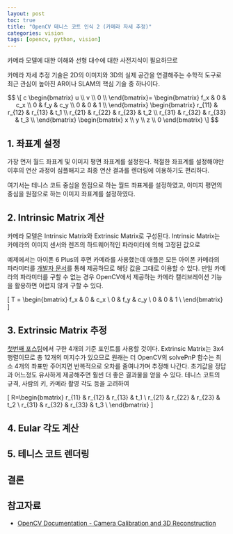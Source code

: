 ```yaml
---
layout: post
toc: true
title: "OpenCV 테니스 코트 인식 2 (카메라 자세 추정)"
categories: vision
tags: [opencv, python, vision]
---
```


카메라 모델에 대한 이해와 선형 대수에 대한 사전지식이 필요하므로 

카메라 자세 추정 기술은 2D의 이미지와 3D의 실제 공간을 연결해주는 수학적 도구로 최근 관심이 높아진 AR이나 SLAM의 핵심 기술 중 하나이다.

$$
\[
c
\begin{bmatrix}
u \\ v \\ 0 \\
\end{bmatrix}=
\begin{bmatrix}
f_x & 0 & c_x \\
0 & f_y & c_y \\
0 & 0 & 1 \\
\end{bmatrix}
\begin{bmatrix}
r_{11} & r_{12} & r_{13} & t_1 \\
r_{21} & r_{22} & r_{23} & t_2 \\
r_{31} & r_{32} & r_{33} & t_3 \\
\end{bmatrix}
\begin{bmatrix}
x \\ y \\ z \\ 0
\end{bmatrix}
\]
$$

## 1. 좌표계 설정
가장 먼저 월드 좌표계 및 이미지 평면 좌표계를 설정한다. 적절한 좌표계를 설정해야만 이후의 연산 과정이 심플해지고 최종 연산 결과를 렌더링에 이용하기도 편리하다.

여기서는 테니스 코트 중심을 원점으로 하는 월드 좌표계를 설정하였고, 이미지 평면의 중심을 원점으로 하는 이미지 좌표계를 설정하였다.


## 2. Intrinsic Matrix 계산
카메라 모델은 Intrinsic Matrix와 Extrinsic Matrix로 구성된다. Intrinsic Matrix는 카메라의 이미지 센서와 렌즈의 하드웨어적인 파라미터에 의해 고정된 값으로 

예제에서는 아이폰 6 Plus의 후면 카메라를 사용했는데 애플은 모든 아이폰 카메라의 파라미터를 [개발자 문서](https://developer.apple.com/library/archive/documentation/DeviceInformation/Reference/iOSDeviceCompatibility/Cameras/Cameras.html)를 통해 제공하므로 해당 값을 그대로 이용할 수 있다. 만일 카메라의 파라미터를 구할 수 없는 경우 OpenCV에서 제공하는 카메라 캘리브레이션 기능을 활용하면 어렵지 않게 구할 수 있다.

\[
T = 
\begin{bmatrix}
f_x & 0 & c_x \\
0 & f_y & c_y \\
0 & 0 & 1 \\
\end{bmatrix}
\]

## 3. Extrinsic Matrix 추정
[첫번째 포스팅](https://hyun-je.github.io/vision/2019/02/07/tennis_court_line_detection_1.html)에서 구한 4개의 기준 포인트를 사용할 것이다. Extrinsic Matrix는 3x4 행렬이므로 총 12개의 미지수가 있으므로 원래는 더 OpenCV의 solvePnP 함수는 최소 4개의 좌표만 주어지면 반복적으로 오차를 줄여나가며 추정해 나간다. 초기값을 정답과 어느정도 유사하게 제공해주면 훨씬 더 좋은 결과물을 얻을 수 있다. 테니스 코트의 규격, 사람의 키, 카메라 촬영 각도 등을 고려하여 

\[
R=\begin{bmatrix}
r_{11} & r_{12} & r_{13} & t_1 \\
r_{21} & r_{22} & r_{23} & t_2 \\
r_{31} & r_{32} & r_{33} & t_3 \\
\end{bmatrix}
\]


## 4. Eular 각도 계산


## 5. 테니스 코트 렌더링


## 결론



## 참고자료
- [OpenCV Documentation - Camera Calibration and 3D Reconstruction](https://docs.opencv.org/4.0.0/d9/d0c/group__calib3d.html)